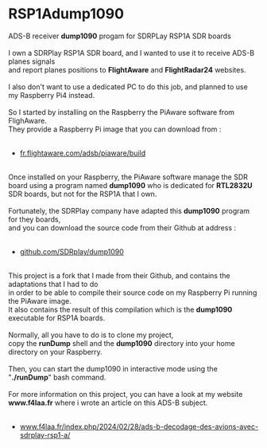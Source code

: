 # RSP1Adump1090
ADS-B receiver <b>dump1090</b> progam for SDRPLay RSP1A SDR boards<br/>
<br/>
I own a SDRPlay RSP1A SDR board, and I wanted to use it to receive ADS-B planes signals <br/>
and report planes positions to <b>FlightAware</b> and <b>FlightRadar24</b> websites.<br/>
<br/>
I also don't want to use a dedicated PC to do this job, and planned to use my Raspberry Pi4 instead.<br/>
<br/>
So I started by installing on the Raspberry the PiAware software from FlighAware.<br/>
They provide a Raspberry Pi image that you can download from :<br/>
<br/>
<ul>
  <li><a href='https://fr.flightaware.com/adsb/piaware/build'>fr.flightaware.com/adsb/piaware/build</a></li>
</ul>
<br/>
Once installed on your Raspberry, the PiAware software manage the SDR board using a program named <b>dump1090</b> who is dedicated for <b>RTL2832U</b> SDR boards, but not for the RSP1A that I own.<br/>
<br/>
Fortunately, the SDRPlay company have adapted this <b>dump1090</b> program for they boards, <br/>
and you can download the source code from their Github at address : <br/>
<br/>
<ul>
 <li><a href='https://github.com/SDRplay/dump1090'>github.com/SDRplay/dump1090</a></li>
</ul>
<br/>
This project is a fork that I made from their Github, and contains the adaptations that I had to do <br/>
in order to be able to compile their source code on my Raspberry Pi running the PiAware image.<br/>
It also contains the result of this compilation which is the <b>dump1090</b> executable for RSP1A boards.<br/>
<br/>
Normally, all you have to do is to clone my project, <br/>
copy the <b>runDump</b> shell and the <b>dump1090</b> directory into your home directory on your Raspberry.<br/>
<br/>
Then, you can start the dump1090 in interactive mode using the "<b>./runDump</b>" bash command.<br/>
<br/>
For more information on this project, you can have a look at my website <b>www.f4laa.fr</b> where i wrote an article on this ADS-B subject.<br/>
<br/>
<ul>
 <li><a href='https://www.f4laa.fr/index.php/2024/02/28/ads-b-decodage-des-avions-avec-sdrplay-rsp1-a/'>www.f4laa.fr/index.php/2024/02/28/ads-b-decodage-des-avions-avec-sdrplay-rsp1-a/</a></li>
</ul>



